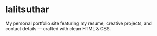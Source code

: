 # lalitsuthar
My personal portfolio site featuring my resume, creative projects, and contact details — crafted with clean HTML & CSS.
